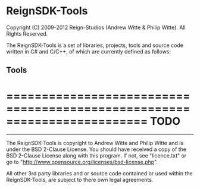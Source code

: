 ReignSDK-Tools
========

Copyright (C) 2009-2012 Reign-Studios (Andrew Witte & Philip Witte).
All Rights Reserved.

The ReignSDK-Tools is a set of libraries, projects, tools and source code written in C# and C/C++, of which are currently defined as follows:

Tools
--------
========================================================================
    TODO
========================================================================

------------------------------------------------------------

The ReignSDK-Tools is copyright to Andrew Witte and Philip Witte and is under the BSD 2-Clause License.
You should have received a copy of the BSD 2-Clause License along with this program.
If not, see "licence.txt" or go to "http://www.opensource.org/licenses/bsd-license.php".

All other 3rd party libraries and or source code contained or used within the ReignSDK-Tools, are subject to there own legal agreements.
